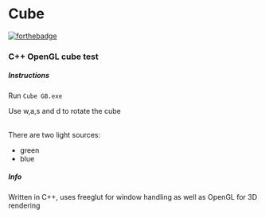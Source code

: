 # Cube

[![forthebadge](https://forthebadge.com/images/badges/fuck-it-ship-it.svg)](https://forthebadge.com)

### C++ OpenGL cube test

##### Instructions
Run `Cube GB.exe`

Use w,a,s and d to rotate the cube

<br>
There are two light sources:

*  green
*  blue

##### Info
Written in C++, uses freeglut for window handling as well as OpenGL for 3D rendering
